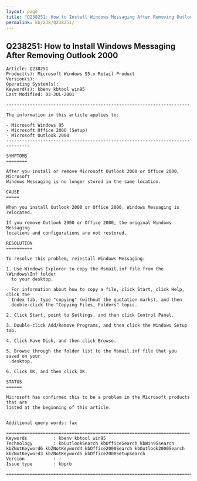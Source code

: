 ```yaml
---
layout: page
title: "Q238251: How to Install Windows Messaging After Removing Outlook 2000"
permalink: kb/238/Q238251/
---
```


## Q238251: How to Install Windows Messaging After Removing Outlook 2000

	Article: Q238251
	Product(s): Microsoft Windows 95.x Retail Product
	Version(s): 
	Operating System(s): 
	Keyword(s): kbenv kbtool win95
	Last Modified: 03-JUL-2001
	
	-------------------------------------------------------------------------------
	The information in this article applies to:
	
	- Microsoft Windows 95 
	- Microsoft Office 2000 (Setup) 
	- Microsoft Outlook 2000 
	-------------------------------------------------------------------------------
	
	SYMPTOMS
	========
	
	After you install or remove Microsoft Outlook 2000 or Office 2000, Microsoft
	Windows Messaging is no longer stored in the same location.
	
	CAUSE
	=====
	
	When you install Outlook 2000 or Office 2000, Windows Messaging is relocated.
	
	If you remove Outlook 2000 or Office 2000, the original Windows Messaging
	locations and configurations are not restored.
	
	RESOLUTION
	==========
	
	To resolve this problem, reinstall Windows Messaging:
	
	1. Use Windows Explorer to copy the Msmail.inf file from the \Windows\Inf folder
	  to your desktop.
	
	  For information about how to copy a file, click Start, click Help, click the
	  Index tab, type "copying" (without the quotation marks), and then
	  double-click the "Copying Files, Folders" topic.
	
	2. Click Start, point to Settings, and then click Control Panel.
	
	3. Double-click Add/Remove Programs, and then click the Windows Setup tab.
	
	4. Click Have Disk, and then click Browse.
	
	5. Browse through the folder list to the Msmail.inf file that you saved on your
	  desktop.
	
	6. Click OK, and then click OK.
	
	STATUS
	======
	
	Microsoft has confirmed this to be a problem in the Microsoft products that are
	listed at the beginning of this article.
	
	
	Additional query words: fax
	
	======================================================================
	Keywords          : kbenv kbtool win95 
	Technology        : kbOutlookSearch kbOfficeSearch kbWin95search kbZNotKeyword6 kbZNotKeyword4 kbOffice2000Search kbOutlook2000Search kbZNotKeyword3 kbZNotKeyword5 kbOffice2000SetupSearch
	Version           : :
	Issue type        : kbprb
	
	=============================================================================
	
